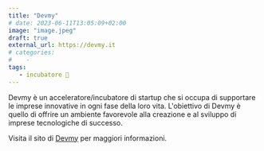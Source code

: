 ```yaml
---
title: "Devmy"
# date: 2023-06-11T13:05:09+02:00
image: "image.jpeg"
draft: true
external_url: https://devmy.it
# categories:
#    - 
tags:
   - incubatore 🐣
---
```


Devmy è un acceleratore/incubatore di startup che si occupa di supportare le imprese innovative in ogni fase della loro vita. L'obiettivo di Devmy è quello di offrire un ambiente favorevole alla creazione e al sviluppo di imprese tecnologiche di successo. 

Visita il sito di [Devmy](https://devmy.it/) per maggiori informazioni.